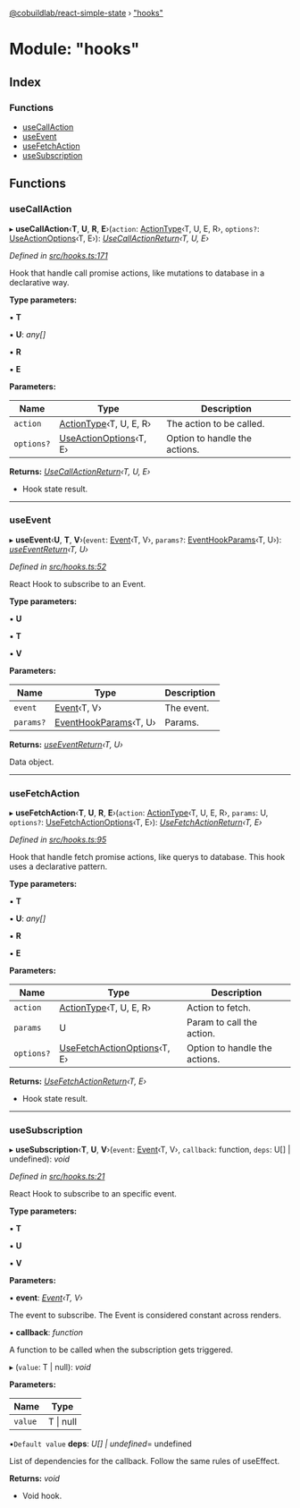 [@cobuildlab/react-simple-state](../README.md) › ["hooks"](_hooks_.md)

# Module: "hooks"

## Index

### Functions

* [useCallAction](_hooks_.md#usecallaction)
* [useEvent](_hooks_.md#useevent)
* [useFetchAction](_hooks_.md#usefetchaction)
* [useSubscription](_hooks_.md#usesubscription)

## Functions

###  useCallAction

▸ **useCallAction**‹**T**, **U**, **R**, **E**›(`action`: [ActionType](../interfaces/_types_.actiontype.md)‹T, U, E, R›, `options?`: [UseActionOptions](_types_.md#useactionoptions)‹T, E›): *[UseCallActionReturn](_types_.md#usecallactionreturn)‹T, U, E›*

*Defined in [src/hooks.ts:171](https://github.com/cobuildlab/react-simple-state/blob/b6cec23/src/hooks.ts#L171)*

Hook that handle call promise actions, like mutations to database in a declarative way.

**Type parameters:**

▪ **T**

▪ **U**: *any[]*

▪ **R**

▪ **E**

**Parameters:**

Name | Type | Description |
------ | ------ | ------ |
`action` | [ActionType](../interfaces/_types_.actiontype.md)‹T, U, E, R› | The action to be called. |
`options?` | [UseActionOptions](_types_.md#useactionoptions)‹T, E› | Option to handle the actions. |

**Returns:** *[UseCallActionReturn](_types_.md#usecallactionreturn)‹T, U, E›*

- Hook state result.

___

###  useEvent

▸ **useEvent**‹**U**, **T**, **V**›(`event`: [Event](_types_.md#event)‹T, V›, `params?`: [EventHookParams](_types_.md#eventhookparams)‹T, U›): *[useEventReturn](_types_.md#useeventreturn)‹T, U›*

*Defined in [src/hooks.ts:52](https://github.com/cobuildlab/react-simple-state/blob/b6cec23/src/hooks.ts#L52)*

React Hook to subscribe to an Event.

**Type parameters:**

▪ **U**

▪ **T**

▪ **V**

**Parameters:**

Name | Type | Description |
------ | ------ | ------ |
`event` | [Event](_types_.md#event)‹T, V› | The event. |
`params?` | [EventHookParams](_types_.md#eventhookparams)‹T, U› | Params. |

**Returns:** *[useEventReturn](_types_.md#useeventreturn)‹T, U›*

Data object.

___

###  useFetchAction

▸ **useFetchAction**‹**T**, **U**, **R**, **E**›(`action`: [ActionType](../interfaces/_types_.actiontype.md)‹T, U, E, R›, `params`: U, `options?`: [UseFetchActionOptions](../interfaces/_types_.usefetchactionoptions.md)‹T, E›): *[UseFetchActionReturn](_types_.md#usefetchactionreturn)‹T, E›*

*Defined in [src/hooks.ts:95](https://github.com/cobuildlab/react-simple-state/blob/b6cec23/src/hooks.ts#L95)*

Hook that handle fetch promise actions, like querys to database.
This hook uses a declarative pattern.

**Type parameters:**

▪ **T**

▪ **U**: *any[]*

▪ **R**

▪ **E**

**Parameters:**

Name | Type | Description |
------ | ------ | ------ |
`action` | [ActionType](../interfaces/_types_.actiontype.md)‹T, U, E, R› | Action to fetch. |
`params` | U | Param to call the action. |
`options?` | [UseFetchActionOptions](../interfaces/_types_.usefetchactionoptions.md)‹T, E› | Option to handle the actions. |

**Returns:** *[UseFetchActionReturn](_types_.md#usefetchactionreturn)‹T, E›*

- Hook state result.

___

###  useSubscription

▸ **useSubscription**‹**T**, **U**, **V**›(`event`: [Event](_types_.md#event)‹T, V›, `callback`: function, `deps`: U[] | undefined): *void*

*Defined in [src/hooks.ts:21](https://github.com/cobuildlab/react-simple-state/blob/b6cec23/src/hooks.ts#L21)*

React Hook to subscribe to an specific event.

**Type parameters:**

▪ **T**

▪ **U**

▪ **V**

**Parameters:**

▪ **event**: *[Event](_types_.md#event)‹T, V›*

The event to subscribe. The Event is considered constant across renders.

▪ **callback**: *function*

A function to be called when the subscription gets triggered.

▸ (`value`: T | null): *void*

**Parameters:**

Name | Type |
------ | ------ |
`value` | T &#124; null |

▪`Default value`  **deps**: *U[] | undefined*= undefined

List of dependencies for the callback. Follow the same rules of useEffect.

**Returns:** *void*

- Void hook.
